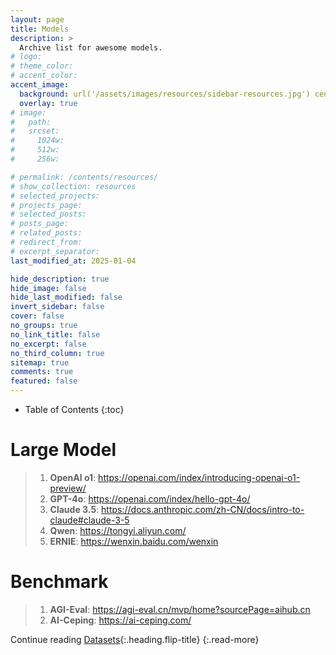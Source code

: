 ```yaml
---
layout: page
title: Models
description: >
  Archive list for awesome models.
# logo:
# theme_color:
# accent_color:
accent_image:
  background: url('/assets/images/resources/sidebar-resources.jpg') center/cover
  overlay: true
# image:
#   path:
#   srcset:
#     1024w:
#     512w:
#     256w:

# permalink: /contents/resources/
# show_collection: resources
# selected_projects:
# projects_page:
# selected_posts:
# posts_page:
# related_posts:
# redirect_from:
# excerpt_separator:
last_modified_at: 2025-01-04

hide_description: true
hide_image: false
hide_last_modified: false
invert_sidebar: false
cover: false
no_groups: true
no_link_title: false
no_excerpt: false
no_third_column: true
sitemap: true
comments: true
featured: false
---
```


- Table of Contents
{:toc}

# Large Model

> 1. **OpenAI o1**: <https://openai.com/index/introducing-openai-o1-preview/>
> 2. **GPT-4o**: <https://openai.com/index/hello-gpt-4o/>
> 3. **Claude 3.5**: <https://docs.anthropic.com/zh-CN/docs/intro-to-claude#claude-3-5>
> 4. **Qwen**: <https://tongyi.aliyun.com/>
> 5. **ERNIE**: <https://wenxin.baidu.com/wenxin>

# Benchmark

> 1. **AGI-Eval**: <https://agi-eval.cn/mvp/home?sourcePage=aihub.cn>
> 2. **AI-Ceping**: <https://ai-ceping.com/>

Continue reading [Datasets](Datasets.md){:.heading.flip-title}
{:.read-more}
